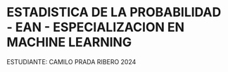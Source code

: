 # ESTADISTICA DE LA PROBABILIDAD - EAN - ESPECIALIZACION EN MACHINE LEARNING
ESTUDIANTE: CAMILO PRADA RIBERO
2024
